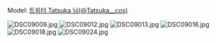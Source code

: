 ﻿---
dddd: 2023.12.03 AGF
nickname: Tatsuka
sns_type: x
sns_id: Tatsuka__cos
---

<a name="Tatsuka__cos"></a>
Model: <a href="https://x.com/Tatsuka__cos" target="_blank">트위터 Tatsuka 님(@Tatsuka__cos)</a>

![DSC09009.jpg](/assets/img/2023/12-03/DSC09009.jpg)
![DSC09012.jpg](/assets/img/2023/12-03/DSC09012.jpg)
![DSC09013.jpg](/assets/img/2023/12-03/DSC09013.jpg)
![DSC09016.jpg](/assets/img/2023/12-03/DSC09016.jpg)
![DSC09018.jpg](/assets/img/2023/12-03/DSC09018.jpg)
![DSC09024.jpg](/assets/img/2023/12-03/DSC09024.jpg)
